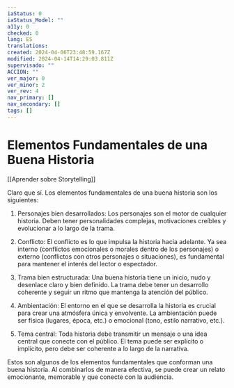 ```yaml
---
iaStatus: 0
iaStatus_Model: ""
a11y: 0
checked: 0
lang: ES
translations: 
created: 2024-04-06T23:48:59.167Z
modified: 2024-04-14T14:29:03.811Z
supervisado: ""
ACCION: ""
ver_major: 0
ver_minor: 2
ver_rev: 4
nav_primary: []
nav_secondary: []
tags: []
---
```

# Elementos Fundamentales de una Buena Historia

[[Aprender sobre Storytelling]]

Claro que sí. Los elementos fundamentales de una buena historia son los siguientes:

1. Personajes bien desarrollados: Los personajes son el motor de cualquier historia. Deben tener personalidades complejas, motivaciones creíbles y evolucionar a lo largo de la trama.

2. Conflicto: El conflicto es lo que impulsa la historia hacia adelante. Ya sea interno (conflictos emocionales o morales dentro de los personajes) o externo (conflictos con otros personajes o situaciones), es fundamental para mantener el interés del lector o espectador.

3. Trama bien estructurada: Una buena historia tiene un inicio, nudo y desenlace claro y bien definido. La trama debe tener un desarrollo coherente y seguir un ritmo que mantenga la atención del público.

4. Ambientación: El entorno en el que se desarrolla la historia es crucial para crear una atmósfera única y envolvente. La ambientación puede ser física (lugares, época, etc.) o emocional (tono, estilo narrativo, etc.).

5. Tema central: Toda historia debe transmitir un mensaje o una idea central que conecte con el público. El tema puede ser explícito o implícito, pero debe ser coherente a lo largo de la narrativa.

Estos son algunos de los elementos fundamentales que conforman una buena historia. Al combinarlos de manera efectiva, se puede crear un relato emocionante, memorable y que conecte con la audiencia.
